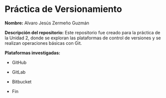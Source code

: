 # Práctica de Versionamiento

**Nombre:** Alvaro Jesús Zermeño Guzmán

**Descripción del repositorio:**
Este repositorio fue creado para la práctica de la Unidad 2, donde se exploran las plataformas de control de versiones y se realizan operaciones básicas con Git.

**Plataformas investigadas:**
- GitHub
- GitLab
- Bitbucket

- Fin

